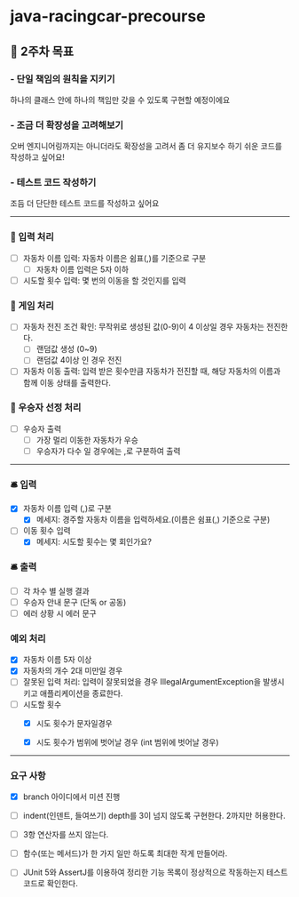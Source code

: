 # java-racingcar-precourse
## 📌 2주차 목표
###  - 단일 책임의 원칙을 지키기
하나의 클래스 안에 하나의 책임만 갖을 수 있도록 구현할 예정이에요
### -  조금 더 확장성을 고려해보기
오버 엔지니어링까지는 아니더라도 확장성을 고려서 좀 더 유지보수 하기 쉬운 코드를 작성하고 싶어요!
### - 테스트 코드 작성하기 
조듬 더 단단한 테스트 코드를 작성하고 싶어요

----------------------------------------------------------------------------------------------------
### 💬 입력 처리
- [ ] 자동차 이름 입력: 자동차 이름은 쉼표(,)를 기준으로 구분 
    - [ ] 자동차 이름 입력은 5자 이하
- [ ] 시도할 횟수 입력: 몇 번의 이동을 할 것인지를 입력
### 💬 게임 처리 
- [ ] 자동차 전진 조건 확인: 무작위로 생성된 값(0-9)이 4 이상일 경우 자동차는 전진한다.
    - [ ] 랜덤값 생성 (0~9)
    - [ ] 랜덤값 4이상 인 경우 전진
- [ ] 자동차 이동 출력: 입력 받은 횟수만큼 자동차가 전진할 때, 해당 자동차의 이름과 함께 이동 상태를 출력한다.
### 💬 우승자 선정 처리  
- [ ] 우승자 출력
    - [ ] 가장 멀리 이동한 자동차가 우승
    - [ ] 우승자가 다수 일 경우에는 ,로 구분하여 출력
------------------
### 🛎️ 입력 
- [x] 자동차 이름 입력 (,)로 구분
    - [x] 메세지: 경주할 자동차 이름을 입력하세요.(이름은 쉼표(,) 기준으로 구분)
- [ ] 이동 횟수 입력
    - [x] 메세지: 시도할 횟수는 몇 회인가요?
### 🛎️ 출력  
- [ ] 각 차수 별 실행 결과
- [ ] 우승자 안내 문구 (단독 or 공동)
- [ ] 에러 상황 시 에러 문구

### 예외 처리
- [x] 자동차 이름 5자 이상
- [x] 자동차의 개수 2대 미만일 경우
- [ ] 잘못된 입력 처리: 입력이 잘못되었을 경우 IllegalArgumentException을 발생시키고 애플리케이션을 종료한다.
- [ ] 시도할 횟수
    - [x] 시도 횟수가 문자일경우
    - [x] 시도 횟수가 범위에 벗어날 경우 (int 범위에 벗어날 경우)


-----
### 요구 사항 
- [x] branch 아이디에서 미션 진행
- [ ] indent(인덴트, 들여쓰기) depth를 3이 넘지 않도록 구현한다. 2까지만 허용한다.
- [ ] 3항 연산자를 쓰지 않는다.
- [ ] 함수(또는 메서드)가 한 가지 일만 하도록 최대한 작게 만들어라.
- [ ] JUnit 5와 AssertJ를 이용하여 정리한 기능 목록이 정상적으로 작동하는지 테스트 코드로 확인한다.




